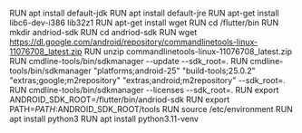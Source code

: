 RUN apt install default-jdk
RUN apt install default-jre
RUN apt-get install libc6-dev-i386 lib32z1
RUN apt-get install wget
RUN cd /flutter/bin
RUN mkdir andriod-sdk
RUN cd andriod-sdk
RUN wget https://dl.google.com/android/repository/commandlinetools-linux-11076708_latest.zip
RUN unzip commandlinetools-linux-11076708_latest.zip
RUN cmdline-tools/bin/sdkmanager --update --sdk_root=.
RUN cmdline-tools/bin/sdkmanager "platforms;android-25" "build-tools;25.0.2" "extras;google;m2repository" "extras;android;m2repository" --sdk_root=.
RUN cmdline-tools/bin/sdkmanager --licenses --sdk_root=.
RUN export ANDROID_SDK_ROOT=/flutter/bin/andriod-sdk
RUN export PATH=$PATH:$ANDROID_SDK_ROOT/tools
RUN source /etc/environment
RUN apt install python3
RUN apt install python3.11-venv
